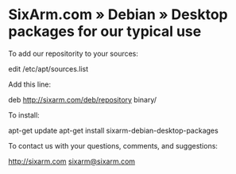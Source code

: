 # SixArm.com » Debian » Desktop packages for our typical use

To add our repositority	to your sources:

   edit /etc/apt/sources.list

Add this line:

   deb http://sixarm.com/deb/repository binary/

To install:

   apt-get update
   apt-get install sixarm-debian-desktop-packages

To contact us with your questions, comments, and suggestions:

   http://sixarm.com
   sixarm@sixarm.com
